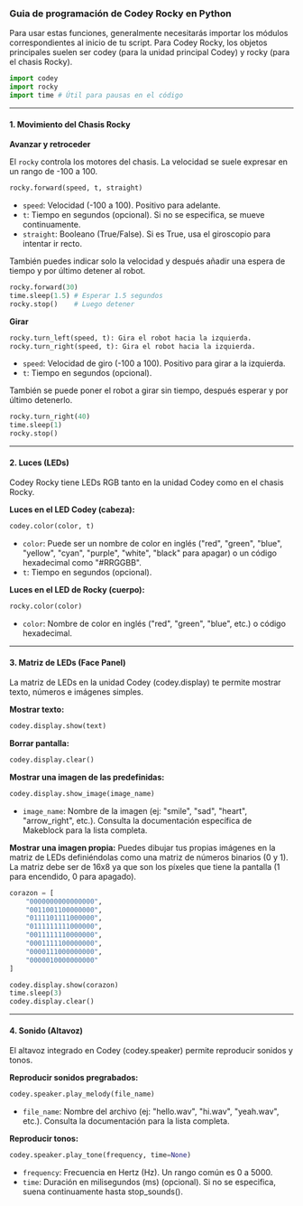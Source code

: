 ### Guia de programación de Codey Rocky en Python

Para usar estas funciones, generalmente necesitarás importar los módulos correspondientes al inicio de tu script. Para Codey Rocky, los objetos principales suelen ser codey (para la unidad principal Codey) y rocky (para el chasis Rocky).
```python
import codey
import rocky
import time # Útil para pausas en el código
```
---

#### 1. Movimiento del Chasis Rocky

**Avanzar y retroceder**

El `rocky` controla los motores del chasis. La velocidad se suele expresar en un rango de -100 a 100.

```python
rocky.forward(speed, t, straight)
```
- `speed`: Velocidad (-100 a 100). Positivo para adelante.
- `t`: Tiempo en segundos (opcional). Si no se especifica, se mueve continuamente.
- `straight`: Booleano (True/False). Si es True, usa el giroscopio para intentar ir recto.

También puedes indicar solo la velocidad y después añadir una espera de tiempo y por último detener al robot.
```python
rocky.forward(30)
time.sleep(1.5) # Esperar 1.5 segundos
rocky.stop()    # Luego detener
```

**Girar**

```python
rocky.turn_left(speed, t): Gira el robot hacia la izquierda.
rocky.turn_right(speed, t): Gira el robot hacia la izquierda.
```
- `speed`: Velocidad de giro (-100 a 100). Positivo para girar a la izquierda.
- `t`: Tiempo en segundos (opcional).

También se puede poner el robot a girar sin tiempo, después esperar y por último detenerlo.
```python
rocky.turn_right(40)
time.sleep(1)
rocky.stop()
```

--- 

#### 2. Luces (LEDs)

Codey Rocky tiene LEDs RGB tanto en la unidad Codey como en el chasis Rocky.

**Luces en el LED Codey (cabeza):**

```python
codey.color(color, t)
```

- `color`: Puede ser un nombre de color en inglés ("red", "green", "blue", "yellow", "cyan", "purple", "white", "black" para apagar) o un código hexadecimal como "#RRGGBB".
- `t`: Tiempo en segundos (opcional).

**Luces en el LED de Rocky (cuerpo):**
```python
rocky.color(color)
```
- `color`: Nombre de color en inglés ("red", "green", "blue", etc.) o código hexadecimal.

---

#### 3. Matriz de LEDs (Face Panel)

La matriz de LEDs en la unidad Codey (codey.display) te permite mostrar texto, números e imágenes simples.

**Mostrar texto:**
```python
codey.display.show(text)
```

**Borrar pantalla:**
```python
codey.display.clear()
```

**Mostrar una imagen de las predefinidas:**
```python
codey.display.show_image(image_name)
```
- `image_name`: Nombre de la imagen (ej: "smile", "sad", "heart", "arrow_right", etc.). Consulta la documentación específica de Makeblock para la lista completa.

**Mostrar una imagen propia:**
Puedes dibujar tus propias imágenes en la matriz de LEDs definiéndolas como una matriz de números binarios (0 y 1). La matriz debe ser de 16x8 ya que son los píxeles que tiene la pantalla (1 para encendido, 0 para apagado).
```python
corazon = [
    "0000000000000000",
    "0011001100000000",
    "0111101111000000",
    "0111111111000000",
    "0011111110000000",
    "0001111100000000",
    "0000111000000000",
    "0000010000000000"
]

codey.display.show(corazon)
time.sleep(3)
codey.display.clear()
```

---

#### 4. Sonido (Altavoz)
El altavoz integrado en Codey (codey.speaker) permite reproducir sonidos y tonos.

**Reproducir sonidos pregrabados:**
```python
codey.speaker.play_melody(file_name)
```
- `file_name`: Nombre del archivo (ej: "hello.wav", "hi.wav", "yeah.wav", etc.). Consulta la documentación para la lista completa.

**Reproducir tonos:**
```python
codey.speaker.play_tone(frequency, time=None)
```
- `frequency`: Frecuencia en Hertz (Hz). Un rango común es 0 a 5000.
- `time`: Duración en milisegundos (ms) (opcional). Si no se especifica, suena continuamente hasta stop_sounds().



